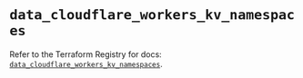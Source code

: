 # `data_cloudflare_workers_kv_namespaces`

Refer to the Terraform Registry for docs: [`data_cloudflare_workers_kv_namespaces`](https://registry.terraform.io/providers/cloudflare/cloudflare/5.1.0/docs/data-sources/workers_kv_namespaces).
